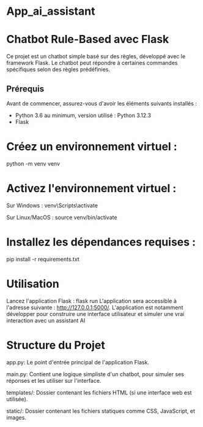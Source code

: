# App_ai_assistant
# Chatbot Rule-Based avec Flask

Ce projet est un chatbot simple basé sur des règles, développé avec le framework Flask. Le chatbot peut répondre à certaines commandes spécifiques selon des règles prédéfinies.

## Prérequis
Avant de commencer, assurez-vous d'avoir les éléments suivants installés :
- Python 3.6 au minimum, version utilisé : Python 3.12.3
- Flask

# Créez un environnement virtuel :
  python -m venv venv

# Activez l'environnement virtuel :
Sur Windows :
  venv\Scripts\activate

Sur Linux/MacOS :
  source venv/bin/activate

# Installez les dépendances requises :
  pip install -r requirements.txt

# Utilisation
Lancez l'application Flask :
  flask run
L'application sera accessible à l'adresse suivante : http://127.0.0.1:5000/.
L'application est notamment développer pour construire une interface utilisateur et simuler une vrai interaction avec un assistant AI

# Structure du Projet
app.py: Le point d'entrée principal de l'application Flask.

main.py: Contient une logique simpliste d'un chatbot, pour simuler ses réponses et les utiliser sur l'interface.

templates/: Dossier contenant les fichiers HTML (si une interface web est utilisée).

static/: Dossier contenant les fichiers statiques comme CSS, JavaScript, et images.
